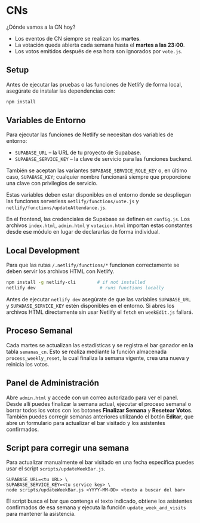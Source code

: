 # CNs
¿Dónde vamos a la CN hoy?

* Los eventos de CN siempre se realizan los **martes**.
* La votación queda abierta cada semana hasta el **martes a las 23:00**.
* Los votos emitidos después de esa hora son ignorados por `vote.js`.

## Setup

Antes de ejecutar las pruebas o las funciones de Netlify de forma local, asegúrate de instalar las dependencias con:

```bash
npm install
```

## Variables de Entorno

Para ejecutar las funciones de Netlify se necesitan dos variables de entorno:

- `SUPABASE_URL` – la URL de tu proyecto de Supabase.
- `SUPABASE_SERVICE_KEY` – la clave de servicio para las funciones backend.

También se aceptan las variantes `SUPABASE_SERVICE_ROLE_KEY` o, en último caso,
`SUPABASE_KEY`; cualquier nombre funcionará siempre que proporcione una clave
con privilegios de servicio.

Estas variables deben estar disponibles en el entorno donde se despliegan las funciones serverless `netlify/functions/vote.js` y `netlify/functions/updateAttendance.js`.

En el frontend, las credenciales de Supabase se definen en `config.js`. Los archivos `index.html`, `admin.html` y `votacion.html` importan estas constantes desde ese módulo en lugar de declararlas de forma individual.

## Local Development

Para que las rutas `/.netlify/functions/*` funcionen correctamente se deben servir los archivos HTML con Netlify.

```bash
npm install -g netlify-cli        # if not installed
netlify dev                        # runs functions locally
```

Antes de ejecutar `netlify dev` asegúrate de que las variables `SUPABASE_URL` y `SUPABASE_SERVICE_KEY` estén disponibles en el entorno. Si abres los archivos HTML directamente sin usar Netlify el `fetch` en `weekEdit.js` fallará.


## Proceso Semanal

Cada martes se actualizan las estadísticas y se registra el bar ganador en la tabla `semanas_cn`. Esto se realiza mediante la función almacenada `process_weekly_reset`, la cual finaliza la semana vigente, crea una nueva y reinicia los votos.

## Panel de Administración

Abre `admin.html` y accede con un correo autorizado para ver el panel. Desde allí puedes finalizar la semana actual, ejecutar el proceso semanal o borrar todos los votos con los botones **Finalizar Semana** y **Resetear Votos**. También puedes corregir semanas anteriores utilizando el botón **Editar**, que abre un formulario para actualizar el bar visitado y los asistentes confirmados.

## Script para corregir una semana

Para actualizar manualmente el bar visitado en una fecha específica puedes usar el script `scripts/updateWeekBar.js`.

```
SUPABASE_URL=<tu URL> \
SUPABASE_SERVICE_KEY=<tu service key> \
node scripts/updateWeekBar.js <YYYY-MM-DD> <texto a buscar del bar>
```

El script busca el bar que contenga el texto indicado, obtiene los asistentes confirmados de esa semana y ejecuta la función `update_week_and_visits` para mantener la asistencia.
